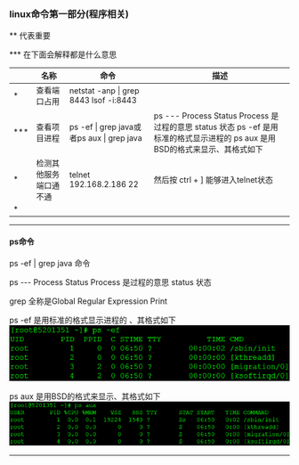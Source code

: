 # 
### linux命令第一部分(程序相关)


** 代表重要

*** 在下面会解释都是什么意思

| | 名称 | 命令  | 描述 |
|-----|-----|-----|------|
|*| 查看端口占用 | netstat -anp &#124; grep 8443    lsof -i:8443  | 
|***| 查看项目进程 | ps -ef &#124; grep  java或者ps aux &#124; grep java|ps --- Process Status   Process 是过程的意思  status 状态 ps -ef 是用标准的格式显示进程的 ps aux 是用BSD的格式来显示、其格式如下 | 
|*| 检测其他服务端口通不通 | telnet 192.168.2.186 22 | 然后按 ctrl + ] 能够进入telnet状态
|*|


---
#### ps命令

ps -ef &#124; grep  java 命令

ps --- Process Status   Process 是过程的意思  status 状态

grep 全称是Global Regular Expression Print


ps -ef 是用标准的格式显示进程的 、其格式如下 
![image](./assets/ps-ef.png)

ps aux 是用BSD的格式来显示、其格式如下
![image](./assets/ps-aux.png)

---
